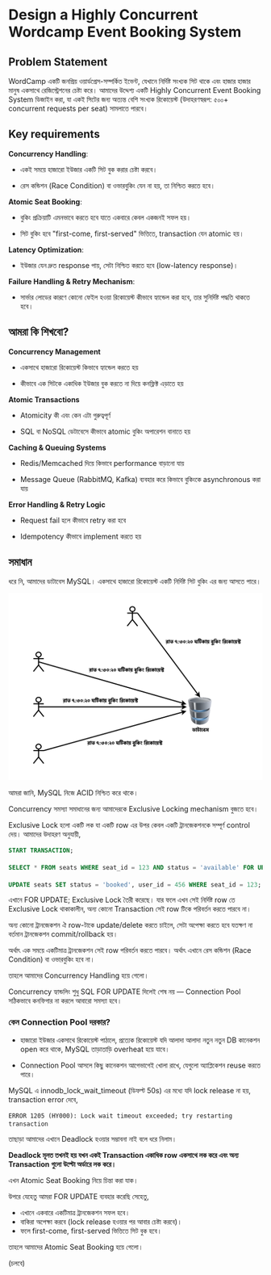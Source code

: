 # Design a Highly Concurrent Wordcamp Event Booking System

## Problem Statement

WordCamp একটি জনপ্রিয় ওয়ার্ডপ্রেস-সম্পর্কিত ইভেন্ট, যেখানে নির্দিষ্ট সংখ্যক সিট থাকে এবং হাজার হাজার মানুষ একসাথে রেজিস্ট্রেশনের চেষ্টা করে। আমাদের উদ্দেশ্য একটি Highly Concurrent Event Booking System ডিজাইন করা, যা একই সিটের জন্য অত্যন্ত বেশি সংখ্যক রিকোয়েস্ট (উদাহরণস্বরূপ: ৫০০+ concurrent requests per seat) সামলাতে পারবে।

## Key requirements

**Concurrency Handling**:

- একই সময়ে হাজারো ইউজার একটি সিট বুক করার চেষ্টা করবে।

- রেস কন্ডিশন (Race Condition) বা ওভারবুকিং যেন না হয়, তা নিশ্চিত করতে হবে।

**Atomic Seat Booking**:

- বুকিং প্রক্রিয়াটি এমনভাবে করতে হবে যাতে একবারে কেবল একজনই সফল হয়।

- সিট বুকিং হবে "first-come, first-served" ভিত্তিতে, transaction যেন atomic হয়।

**Latency Optimization**:

- ইউজার যেন দ্রুত response পায়, সেটা নিশ্চিত করতে হবে (low-latency response)।

**Failure Handling & Retry Mechanism**:

- সার্ভার লোডের কারণে কোনো ফেইল হওয়া রিকোয়েস্ট কীভাবে হ্যান্ডেল করা হবে, তার সুনির্দিষ্ট পদ্ধতি থাকতে হবে।

## আমরা কি শিখবো?

**Concurrency Management**

- একসাথে হাজারো রিকোয়েস্ট কিভাবে হ্যান্ডেল করতে হয়

- কীভাবে এক সিটকে একাধিক ইউজার বুক করতে না দিয়ে কনফ্লিক্ট এড়াতে হয়

**Atomic Transactions**

- Atomicity কী এবং কেন এটা গুরুত্বপূর্ণ

- SQL বা NoSQL ডেটাবেসে কীভাবে atomic বুকিং অপারেশন বানাতে হয়

**Caching & Queuing Systems**

- Redis/Memcached দিয়ে কিভাবে performance বাড়ানো যায়

- Message Queue (RabbitMQ, Kafka) ব্যবহার করে কিভাবে বুকিংকে asynchronous করা যায়

**Error Handling & Retry Logic**

- Request fail হলে কীভাবে retry করা হবে

- Idempotency কীভাবে implement করতে হয়

## সমাধান

ধরে নি, আমাদের ডাটাবেস MySQL। একসাথে হাজারো রিকোয়েস্ট একটি নির্দিষ্ট সিট বুকিং এর জন্য আসতে পারে।

<p align="center">
  <img src="./images/concurrency-1.png" alt="concurrency">
</p>

আমরা জানি, MySQL নিজে ACID নিশ্চিত করে থাকে।

Concurrency সমস্যা সমাধানের জন্য আমাদেরকে Exclusive Locking mechanism বুজতে হবে।

Exclusive Lock হলো একটি লক যা একটি row এর উপর কেবল একটি ট্রানজেকশনকে সম্পূর্ণ control দেয়। আমাদের উদাহরণ অনুযায়ী,

```sql
START TRANSACTION;

SELECT * FROM seats WHERE seat_id = 123 AND status = 'available' FOR UPDATE;

UPDATE seats SET status = 'booked', user_id = 456 WHERE seat_id = 123; COMMIT;
```

এখানে FOR UPDATE; Exclusive Lock তৈরী করেছে। যার ফলে এখন সেই নির্দিষ্ট row তে Exclusive Lock থাকাকালীন, অন্য কোনো Transaction সেই row টিকে পরিবর্তন করতে পারবে না।

অন্য কোনো ট্রানজেকশন ঐ row-টাকে update/delete করতে চাইলে, সেটা অপেক্ষা করতে হবে যতক্ষণ না বর্তমান ট্রানজেকশন commit/rollback হয়।

অর্থাৎ এক সময়ে একটিমাত্র ট্রানজেকশন সেই row পরিবর্তন করতে পারবে। অর্থাৎ এখানে রেস কন্ডিশন (Race Condition) বা ওভারবুকিং হবে না।

তাহলে আমাদের Concurrency Handling হয়ে গেলো।

Concurrency হ্যান্ডলিং শুধু SQL FOR UPDATE দিলেই শেষ নয় — Connection Pool সঠিকভাবে কনফিগার না করলে আবারো সমস্যা হবে।

### কেন Connection Pool দরকার?

- হাজারো ইউজার একসাথে রিকোয়েস্ট পাঠালে, প্রত্যেক রিকোয়েস্ট যদি আলাদা আলাদা নতুন নতুন DB কানেকশন open করে থাকে, MySQL তাড়াতাড়ি overheat হয়ে যাবে।

- Connection Pool আসলে কিছু কানেকশন আগেভাগেই খোলা রাখে, যেগুলো অ্যাপ্লিকেশন reuse করতে পারে।

MySQL এ innodb_lock_wait_timeout (ডিফল্ট 50s) এর মধ্যে যদি lock release না হয়, transaction error দেবে,

```
ERROR 1205 (HY000): Lock wait timeout exceeded; try restarting transaction
```

তাছাড়া আমাদের এখানে Deadlock হওয়ার সম্ভাবনা নাই বলে ধরে নিলাম।

**Deadlock মূলত তখনই হয় যখন একই Transaction একাধিক row একসাথে লক করে এবং অন্য Transaction গুলো উল্টো অর্ডারে লক করে।**

এখন Atomic Seat Booking নিয়ে চিন্তা করা যাক।

উপরে যেহেতু আমরা FOR UPDATE ব্যবহার করেছি সেহেতু,

- এখানে একবারে একটিমাত্র ট্রানজেকশন সফল হবে।
- বাকিরা অপেক্ষা করবে (lock release হওয়ার পর আবার চেষ্টা করবে)।
- ফলে first-come, first-served ভিত্তিতে সিট বুক হবে।

তাহলে আমাদের Atomic Seat Booking হয়ে গেলো।

(চলবে)

